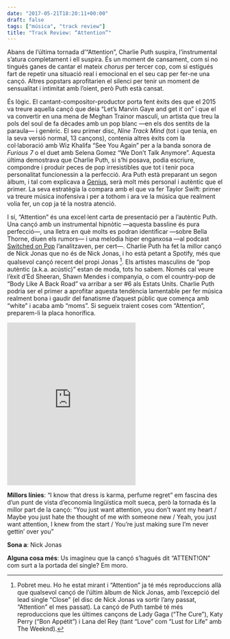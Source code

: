 ```yaml
---
date: "2017-05-21T18:20:11+00:00"
draft: false
tags: ["música", "track review"]
title: "Track Review: “Attention”"
---
```

Abans de l’última tornada d’“Attention”, Charlie Puth suspira, l’instrumental s’atura completament i ell suspira. És un moment de cansament, com si no tingués ganes de cantar el mateix *chorus* per tercer cop, com si estigués fart de repetir una situació real i emocional en el seu cap per fer-ne una cançó. Altres popstars aprofitarien el silenci per tenir un moment de sensualitat i intimitat amb l’oient, però Puth està cansat.

<!-- more -->

És lògic. El cantant-compositor-productor porta fent èxits des que el 2015 va treure aquella cançó que deia “Let’s Marvin Gaye and get it on” i que el va convertir en una mena de Meghan Trainor masculí, un artista que treu la pols del soul de fa dècades amb un pop blanc —en els dos sentits de la paraula— i genèric. El seu primer disc, *Nine Track Mind* (tot i que tenia, en la seva versió normal, 13 cançons), contenia altres èxits com la col·laboració amb Wiz Khalifa “See You Again” per a la banda sonora de *Furious 7* o el duet amb Selena Gomez “We Don’t Talk Anymore”. Aquesta última demostrava que Charlie Puth, si s’hi posava, podia escriure, compondre i produir peces de pop irresistibles que tot i tenir poca personalitat funcionessin a la perfecció. Ara Puth està preparant un segon àlbum, i tal com explicava a [Genius](https://genius.com/Charlie-puth-attention-lyrics), serà molt més personal i autèntic que el primer. La seva estratègia la compara amb el que va fer Taylor Swift: primer va treure música inofensiva i per a tothom i ara ve la música que realment volia fer, un cop ja té la nostra atenció.

I sí, “Attention” és una excel·lent carta de presentació per a l’autèntic Puth. Una cançó amb un instrumental hipnòtic —aquesta bassline és pura perfecció—, una lletra en què molts es podran identificar —sobre Bella Thorne, diuen els rumors— i una melodia hiper enganxosa —al podcast [Switched on Pop](http://www.switchedonpop.com/61-musical-architecture-in-charlie-puth-haim/) l’analitzaven, per cert—. Charlie Puth ha fet la millor cançó de Nick Jonas que no és de Nick Jonas, i ho està petant a Spotify, més que qualsevol cançó recent del propi Jonas [^1]. Els artistes masculins de “pop autèntic (a.k.a. acústic)” estan de moda, tots ho sabem. Només cal veure l’èxit d’Ed Sheeran, Shawn Mendes i companyia, o com el country-pop de “Body Like A Back Road” va arribar a ser #6 als Estats Units. Charlie Puth podria ser el primer a aprofitar aquesta tendència lamentable per fer música realment bona i gaudir del fanatisme d’aquest públic que comença amb “white” i acaba amb “moms”. Si segueix traient coses com “Attention”, preparem-li la placa honorífica.

<iframe src="https://open.spotify.com/embed/track/4iLqG9SeJSnt0cSPICSjxv" width="300" height="380" frameborder="0" allowtransparency="true"></iframe>

**Millors línies**: “I know that dress is karma, perfume regret” em fascina des d’un punt de vista d’economia lingüística molt sueca, però la tornada és la millor part de la cançó: “You just want attention, you don’t want my heart / Maybe you just hate the thought of me with someone new / Yeah, you just want attention, I knew from the start / You’re just making sure I’m never gettin’ over you”

**Sona a**: Nick Jonas

**Alguna cosa més**: Us imagineu que la cançó s’hagués dit “ATTENT!ON” com surt a la portada del single? Em moro. 

[^1]: Pobret meu. Ho he estat mirant i “Attention” ja té més reproduccions allà que qualsevol cançó de l’últim àlbum de Nick Jonas, amb l’excepció del lead single “Close” (el disc de Nick Jonas va sortir l’any passat, “Attention” el mes passat). La cançó de Puth també té més reproduccions que les últimes cançons de Lady Gaga (“The Cure”), Katy Perry (“Bon Appétit”) i Lana del Rey (tant “Love” com “Lust for Life” amb The Weeknd).